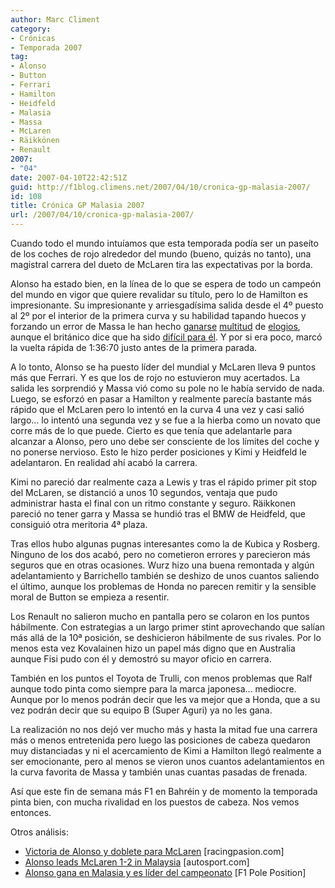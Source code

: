 ```yaml
---
author: Marc Climent
category:
- Crónicas
- Temporada 2007
tag:
- Alonso
- Button
- Ferrari
- Hamilton
- Heidfeld
- Malasia
- Massa
- McLaren
- Räikkönen
- Renault
2007:
- "04"
date: 2007-04-10T22:42:51Z
guid: http://f1blog.climens.net/2007/04/10/cronica-gp-malasia-2007/
id: 108
title: Crónica GP Malasia 2007
url: /2007/04/10/cronica-gp-malasia-2007/
---
```


Cuando todo el mundo intuíamos que esta temporada podía ser un paseíto de los coches de rojo alrededor del mundo (bueno, quizás no tanto), una magistral carrera del dueto de McLaren tira las expectativas por la borda.

Alonso ha estado bien, en la línea de lo que se espera de todo un campeón del mundo en vigor que quiere revalidar su título, pero lo de Hamilton es impresionante. Su impresionante y arriesgadísima salida desde el 4º puesto al 2º por el interior de la primera curva y su habilidad tapando huecos y forzando un error de Massa le han hecho [ganarse](https://www.motorpasion.com/formula1/hamilton-simplemente-brillante) [multitud](http://www.motorpasion.com/2007/04/08-hamilton-no-es-el-novato) de [elogios](https://www.motorpasion.com/formula1/galeria-de-lewis-hamilton-en-malasia), aunque el británico dice que ha sido [difícil para él](http://www.autosport.com/news/report.php/id/57919). Y por si era poco, marcó la vuelta rápida de 1:36:70 justo antes de la primera parada.

A lo tonto, Alonso se ha puesto líder del mundial y McLaren lleva 9 puntos más que Ferrari. Y es que los de rojo no estuvieron muy acertados. La salida les sorprendió y Massa vió como su pole no le había servido de nada. Luego, se esforzó en pasar a Hamilton y realmente parecía bastante más rápido que el McLaren pero lo intentó en la curva 4 una vez y casi salió largo&#8230; lo intentó una segunda vez y se fue a la hierba como un novato que corre más de lo que puede. Cierto es que tenía que adelantarle para alcanzar a Alonso, pero uno debe ser consciente de los límites del coche y no ponerse nervioso. Esto le hizo perder posiciones y Kimi y Heidfeld le adelantaron. En realidad ahí acabó la carrera.

Kimi no pareció dar realmente caza a Lewis y tras el rápido primer pit stop del McLaren, se distanció a unos 10 segundos, ventaja que pudo administrar hasta el final con un ritmo constante y seguro. Räikkonen pareció no tener garra y Massa se hundió tras el BMW de Heidfeld, que consiguió otra meritoria 4ª plaza.

Tras ellos hubo algunas pugnas interesantes como la de Kubica y Rosberg. Ninguno de los dos acabó, pero no cometieron errores y parecieron más seguros que en otras ocasiones. Wurz hizo una buena remontada y algún adelantamiento y Barrichello también se deshizo de unos cuantos saliendo el último, aunque los problemas de Honda no parecen remitir y la sensible moral de Button se empieza a resentir.

Los Renault no salieron mucho en pantalla pero se colaron en los puntos hábilmente. Con estrategias a un largo primer stint aprovechando que salían más allá de la 10ª posición, se deshicieron hábilmente de sus rivales. Por lo menos esta vez Kovalainen hizo un papel más digno que en Australia aunque Fisi pudo con él y demostró su mayor oficio en carrera.

También en los puntos el Toyota de Trulli, con menos problemas que Ralf aunque todo pinta como siempre para la marca japonesa&#8230; mediocre. Aunque por lo menos podrán decir que les va mejor que a Honda, que a su vez podrán decir que su equipo B (Super Aguri) ya no les gana.

La realización no nos dejó ver mucho más y hasta la mitad fue una carrera más o menos entretenida pero luego las posiciones de cabeza quedaron muy distanciadas y ni el acercamiento de Kimi a Hamilton llegó realmente a ser emocionante, pero al menos se vieron unos cuantos adelantamientos en la curva favorita de Massa y también unas cuantas pasadas de frenada.

Así que este fin de semana más F1 en Bahréin y de momento la temporada pinta bien, con mucha rivalidad en los puestos de cabeza. Nos vemos entonces.

Otros análisis:

  * [Victoria de Alonso y doblete para McLaren](https://www.motorpasion.com/formula1/victoria-de-alonso-y-doblete-para-mclaren) [racingpasion.com]
  * [Alonso leads McLaren 1-2 in Malaysia](http://www.autosport.com/news/report.php/id/57917) [autosport.com]
  * [Alonso gana en Malasia y es líder del campeonato](http://f1-poleposition.blogspot.com/2007/04/alonso-gana-en-malasia-y-es-lder-del.html) [F1 Pole Position]